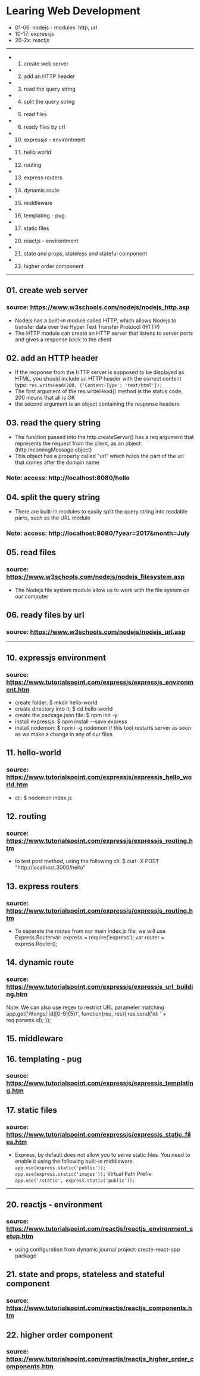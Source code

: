 # Learing Web Development

- 01-06: nodejs - modules: http, url
- 10-17: expressjs
- 20-2x: reactjs

************************************************************

- 01. create web server
- 02. add an HTTP header
- 03. read the query string
- 04. split the query string
- 05. read files
- 06. ready files by url

- 10. expressjs - environtment
- 11. hello world
- 12. routing
- 13. express routers
- 14. dynamic route
- 15. middleware
- 16. templating - pug
- 17. static files

- 20. reactjs - environtment
- 21. state and props, stateless and stateful component
- 22. higher order component

************************************************************

## 01. create web server
### source: https://www.w3schools.com/nodejs/nodejs_http.asp
- Nodejs has a built-in module called HTTP, which allows Nodejs to transfer data over the Hyper Text Transfer Protocol (HTTP)
- The HTTP module can create an HTTP server that listens to server ports and gives a response back to the client

## 02. add an HTTP header
- If the response from the HTTP server is supposed to be displayed as HTML, you should include an HTTP header with the correct content type:
`res.writeHead(200, {'Content-Type': 'text/html'});`
- The first argument of the res.writeHead() method is the status code, 200 means that all is OK
- the second argument is an object containing the response headers

## 03. read the query string
- The function passed into the http.createServer() has a req argument that represents the request from the client, as an object (http.IncomingMessage object)
- This object has a property called "url" which holds the part of the url that comes after the domain name
### Note: access: http://localhost:8080/hello

## 04. split the query string
- There are built-in modules to easily split the query string into readable parts, such as the URL module
### Note: access: http://localhost:8080/?year=2017&month=July

## 05. read files
### source: https://www.w3schools.com/nodejs/nodejs_filesystem.asp
- The Nodejs file system module allow us to work with the file system on our computer

## 06. ready files by url
### source: https://www.w3schools.com/nodejs/nodejs_url.asp

************************************************************

## 10. expressjs environment
### source: https://www.tutorialspoint.com/expressjs/expressjs_environment.htm
- create folder: $ mkdir hello-world
- create directory into it: $ cd hello-world
- create the package.json file: $ npm init -y
- install expressjs: $ npm install --save express
- install nodemon: $ npm i -g nodemon // this tool restarts server as soon as we make a change in any of our files

## 11. hello-world
### source: https://www.tutorialspoint.com/expressjs/expressjs_hello_world.htm
- cli: $ nodemon index.js

## 12. routing
### source: https://www.tutorialspoint.com/expressjs/expressjs_routing.htm
- to test post method, using the following cli:
$ curl -X POST "http://localhost:3000/hello"

## 13. express routers
### source: https://www.tutorialspoint.com/expressjs/expressjs_routing.htm
- To separate the routes from our main index.js file, we will use Express.Routervar:
express = require('express');
var router = express.Router();

## 14. dynamic route
### source: https://www.tutorialspoint.com/expressjs/expressjs_url_building.htm
Note: We can also use regex to restrict URL parameter matching
app.get('/things/:id([0-9]{5})', function(req, res){
   res.send('id: ' + req.params.id);
});

## 15. middleware

## 16. templating - pug
### source: https://www.tutorialspoint.com/expressjs/expressjs_templating.htm

## 17. static files
### source: https://www.tutorialspoint.com/expressjs/expressjs_static_files.htm
- Express, by default does not allow you to serve static files. You need to enable it using the following built-in middleware.
`app.use(express.static('public'));`
`app.use(express.static('images'));`
Virtual Path Prefix:
`app.use('/static', express.static('public'));`

************************************************************

## 20. reactjs - environment
### source: https://www.tutorialspoint.com/reactjs/reactjs_environment_setup.htm
- using configuration from dynamic journal project: create-react-app package

## 21. state and props, stateless and stateful component
### source: https://www.tutorialspoint.com/reactjs/reactjs_components.htm

## 22. higher order component
### source: https://www.tutorialspoint.com/reactjs/reactjs_higher_order_components.htm
